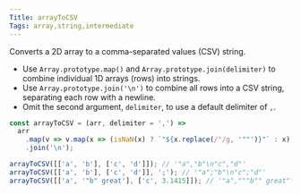 ```yaml
---
Title: arrayToCSV
Tags: array,string,intermediate
---
```


Converts a 2D array to a comma-separated values (CSV) string.

- Use `Array.prototype.map()` and `Array.prototype.join(delimiter)` to combine individual 1D arrays (rows) into strings.
- Use `Array.prototype.join('\n')` to combine all rows into a CSV string, separating each row with a newline.
- Omit the second argument, `delimiter`, to use a default delimiter of `,`.

```js
const arrayToCSV = (arr, delimiter = ',') =>
  arr
    .map(v => v.map(x => (isNaN(x) ? `"${x.replace(/"/g, '""')}"` : x)).join(delimiter))
    .join('\n');
```

```js
arrayToCSV([['a', 'b'], ['c', 'd']]); // '"a","b"\n"c","d"'
arrayToCSV([['a', 'b'], ['c', 'd']], ';'); // '"a";"b"\n"c";"d"'
arrayToCSV([['a', '"b" great'], ['c', 3.1415]]); // '"a","""b"" great"\n"c",3.1415'
```
